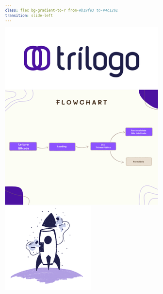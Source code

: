 ```yaml
---
class: flex bg-gradient-to-r from-#b19fe3 to-#4c12a1
transition: slide-left
---
```


<!-- LOGO -->
<div class="w-50 h-20 absolute top-0 left-0">
  <img src="/assets/tr-logo@2x.png" class="w-30" />
</div>

<img src="/assets/flowchart1.png" class="ml-30" />

<!-- LOGO -->
<div class="w-50 h-20 absolute bottom-10 left-210">
  <img src="/assets/rocket.png" class="w-30" />
</div>
